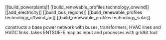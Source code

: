 [[build_powerplants]]
[[build_renewable_profiles technology_onwind]]
[[add_electricity]]
[[build_bus_regions]]
[[build_renewable_profiles technology_offwind_ac]]
[[build_renewable_profiles technology_solar]]

constructs a base power network with buses, transformers, HVAC lines and HVDC links. takes ENTSOE-E map as input and processes with gridkit tool 
